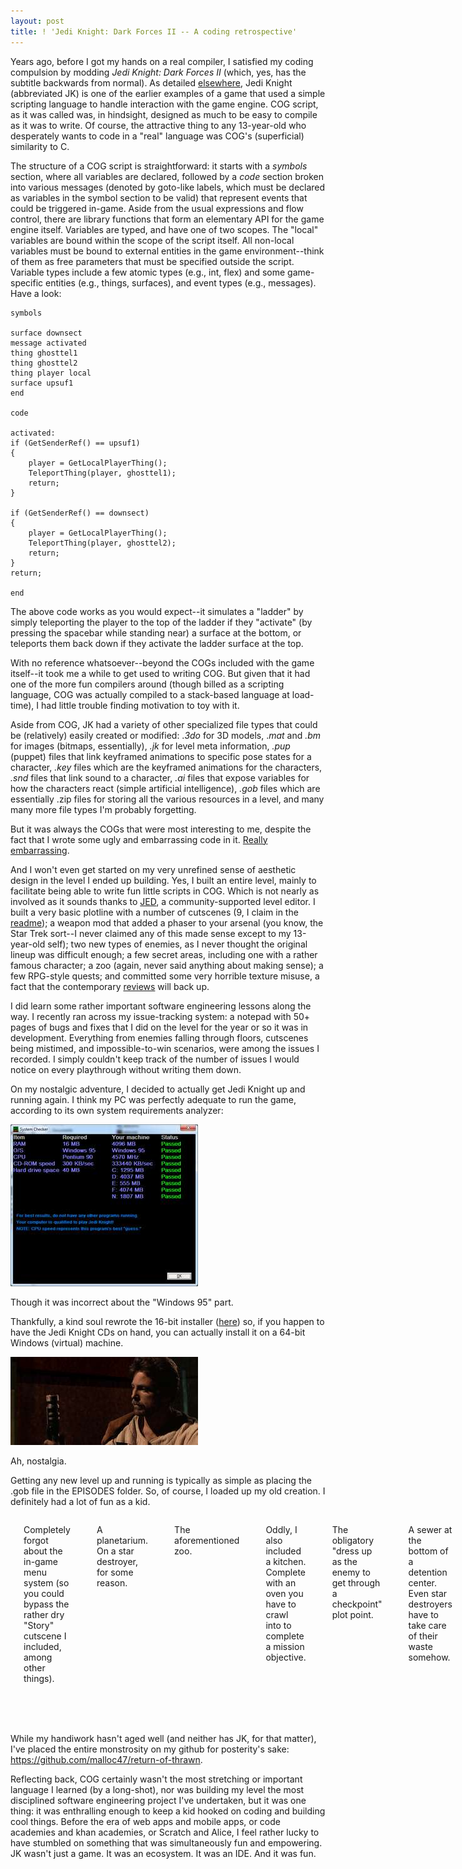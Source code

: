 ```yaml
---
layout: post
title: ! 'Jedi Knight: Dark Forces II -- A coding retrospective'
---
```


Years ago, before I got my hands on a real compiler, I satisfied my
coding compulsion by modding *Jedi Knight: Dark Forces II* (which,
yes, has the subtitle backwards from normal). As detailed
[elsewhere][1], Jedi Knight (abbreviated JK) is one of the earlier
examples of a game that used a simple scripting language to handle
interaction with the game engine. COG script, as it was called was, in
hindsight, designed as much to be easy to compile as it was to write.
Of course, the attractive thing to any 13-year-old who desperately
wants to code in a "real" language was COG's (superficial) similarity
to C.

The structure of a COG script is straightforward: it starts with a
*symbols* section, where all variables are declared, followed
by a *code* section broken into various messages (denoted by
goto-like labels, which must be declared as variables in the symbol
section to be valid) that represent events that could be triggered
in-game.  Aside from the usual expressions and flow control, there are
library functions that form an elementary API for the game engine
itself. Variables are typed, and have one of two scopes. The "local"
variables are bound within the scope of the script itself.  All
non-local variables must be bound to external entities in the game
environment--think of them as free parameters that must be specified
outside the script. Variable types include a few atomic types (e.g.,
int, flex) and some game-specific entities (e.g., things, surfaces),
and event types (e.g., messages). Have a look:

    symbols

    surface downsect
    message activated
    thing ghosttel1
    thing ghosttel2
    thing player local
    surface upsuf1
    end
    
    code
    
    activated:
    if (GetSenderRef() == upsuf1)
    {
	    player = GetLocalPlayerThing();
	    TeleportThing(player, ghosttel1);
	    return;
    }
    
    if (GetSenderRef() == downsect)
    {
	    player = GetLocalPlayerThing();
	    TeleportThing(player, ghosttel2);
	    return;
    }
    return;

    end

The above code works as you would expect--it simulates a "ladder" by
simply teleporting the player to the top of the ladder if they
"activate" (by pressing the spacebar while standing near) a surface at
the bottom, or teleports them back down if they activate the ladder
surface at the top.

With no reference whatsoever--beyond the COGs included with the game
itself--it took me a while to get used to writing COG. But given that
it had one of the more fun compilers around (though billed as a
scripting language, COG was actually compiled to a stack-based
language at load-time), I had little trouble finding motivation to toy
with it.

Aside from COG, JK had a variety of other specialized file types that
could be (relatively) easily created or modified: .*3do* for 3D
models, .*mat* and *.bm* for images (bitmaps, essentially), *.jk* for
level meta information, *.pup* (puppet) files that link keyframed
animations to specific pose states for a character, *.key* files which
are the keyframed animations for the characters, *.snd* files that
link sound to a character, *.ai* files that expose variables for how
the characters react (simple artificial intelligence), *.gob* files
which are essentially .zip files for storing all the various resources
in a level, and many many more file types I'm probably forgetting.

But it was always the COGs that were most interesting to me, despite the fact that I wrote some ugly and embarrassing code in it. [Really embarrassing][7].

And I won't even get started on my very unrefined sense of aesthetic
design in the level I ended up building. Yes, I built an entire level,
mainly to facilitate being able to write fun little scripts in
COG. Which is not nearly as involved as it sounds thanks to [JED][3],
a community-supported level editor. I built a very basic plotline with
a number of cutscenes (9, I claim in the [readme][4]); a weapon mod
that added a phaser to your arsenal (you know, the Star Trek sort--I
never claimed any of this made sense except to my 13-year-old self);
two new types of enemies, as I never thought the original lineup was
difficult enough; a few secret areas, including one with a rather
famous character; a zoo (again, never said anything about making
sense); a few RPG-style quests; and committed some very horrible
texture misuse, a fact that the contemporary [reviews][5] will back
up.

I did learn some rather important software engineering lessons along
the way. I recently ran across my issue-tracking system: a notepad
with 50+ pages of bugs and fixes that I did on the level for the year
or so it was in development. Everything from enemies falling through
floors, cutscenes being mistimed, and impossible-to-win scenarios,
were among the issues I recorded. I simply couldn't keep track of the
number of issues I would notice on every playthrough without writing
them down.

On my nostalgic adventure, I decided to actually get Jedi Knight up
and running again. I think my PC was perfectly adequate to run the
game, according to its own system requirements analyzer:

<div class="centered">

<a href="/img/posts/jk/jk-analyzer.png"><img src="/img/posts/jk/thumb/jk-analyzer.jpg" alt="Analyzer" /></a>
<p>Though it was incorrect about the "Windows 95" part.</p>

</div>

Thankfully, a kind soul rewrote the 16-bit installer ([here][6]) so,
if you happen to have the Jedi Knight CDs on hand, you can actually
install it on a 64-bit Windows (virtual) machine.

<div class="centered">

<a href="/img/posts/jk/jk-screenshot.png"><img src="/img/posts/jk/thumb/jk-screenshot.jpg" alt="Cinematic Screenshot"/></a>
<p>Ah, nostalgia.</p>

</div>

Getting any new level up and running is typically as simple as placing the .gob file in the EPISODES folder. So, of course, I loaded up my old creation. I definitely had a lot of fun as a kid.

<div class="columns">

<a href="/img/posts/jk/002.png"><img src="/img/posts/jk/thumb/002.jpg" alt="Screenshot 1" /></a>
<p>Completely forgot about the in-game menu system (so you could bypass
the rather dry "Story" cutscene I included, among other things).</p>

<a href="/img/posts/jk/007.png"><img src="/img/posts/jk/thumb/007.jpg" alt="Screenshot 2" /></a>
<p>A planetarium. On a star destroyer, for some reason.</p>

<a href="/img/posts/jk/008.png"><img src="/img/posts/jk/thumb/008.jpg" alt="Screenshot 3" /></a>
<p>The aforementioned zoo.</p>

<a href="/img/posts/jk/011.png"><img src="/img/posts/jk/thumb/011.jpg" alt="Screenshot 4" /></a>
<p>Oddly, I also included a kitchen. Complete with an oven you have to
crawl into to complete a mission objective.</p>

<a href="/img/posts/jk/019.png"><img src="/img/posts/jk/thumb/019.jpg" alt="Screenshot 5" /></a>
<p>The obligatory "dress up as the enemy to get through a checkpoint"
plot point.</p>

<a href="/img/posts/jk/024.png"><img src="/img/posts/jk/thumb/024.jpg" alt="Screenshot 6" /></a>
<p>A sewer at the bottom of a detention center. Even star destroyers have
to take care of their waste somehow.</p>

<a href="/img/posts/jk/027.png"><img src="/img/posts/jk/thumb/027.jpg" alt="Screenshot 7" /></a>
<p>Grand Admiral Thrawn himself, wielding a phaser. And fairly deadly at
that--I died a dozen times or so before beating him.</p>

<a href="/img/posts/jk/035.png"><img src="/img/posts/jk/thumb/035.jpg" alt="Screenshot 8" /></a>
<p>Barney makes an appearance. And yes, you can obliterate him.</p>

</div>

While my handiwork hasn't aged well (and neither has JK, for that
matter), I've placed the entire monstrosity on my github for
posterity's sake: <https://github.com/malloc47/return-of-thrawn>.

Reflecting back, COG certainly wasn't the most stretching or important
language I learned (by a long-shot), nor was building my level the
most disciplined software engineering project I've undertaken, but it
was one thing: it was enthralling enough to keep a kid hooked on
coding and building cool things. Before the era of web apps and mobile
apps, or code academies and khan academies, or Scratch and Alice, I
feel rather lucky to have stumbled on something that was
simultaneously fun and empowering. JK wasn't just a game. It was an
ecosystem. It was an IDE. And it was fun.

[1]: http://www.gamasutra.com/view/feature/3233/adding_languages_to_game_engines.php
[2]: https://raw.github.com/malloc47/return-of-thrawn/master/thrawn/cog/forcefield_goal.cog
[3]: http://starwars.wikia.com/wiki/JED
[4]: https://raw.github.com/malloc47/return-of-thrawn/master/thrawn/readme.txt
[5]: http://tacc.massassi.net/levels/review.php?id=41
[6]: http://code.google.com/p/starwarsjediknightaltinstall/
[7]: https://raw.github.com/malloc47/return-of-thrawn/master/thrawn/cog/forcefield_goal.co
